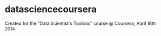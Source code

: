 datasciencecoursera
===================

Created for the "Data Scientist's Toolbox" course @ Coursera, April 18th 2014
